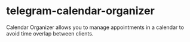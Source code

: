 # telegram-calendar-organizer
Calendar Organizer allows you to manage appointments in a calendar to avoid time overlap between clients.
